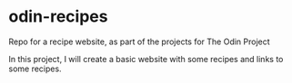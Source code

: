 # odin-recipes
Repo for a recipe website, as part of the projects for The Odin Project

In this project, I will create a basic website with some recipes and links to some recipes.
